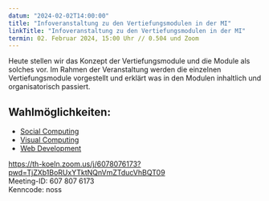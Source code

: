 ```yaml
---
datum: "2024-02-02T14:00:00"
title: "Infoveranstaltung zu den Vertiefungsmodulen in der MI"
linkTitle: "Infoveranstaltung zu den Vertiefungsmodulen in der MI"
termin: 02. Februar 2024, 15:00 Uhr // 0.504 und Zoom
---
```

Heute stellen wir das Konzept der Vertiefungsmodule und die Module als solches vor. Im Rahmen der Veranstaltung werden die einzelnen Vertiefungsmodule vorgestellt und erklärt was in den Modulen inhaltlich und organisatorisch passiert.

## Wahlmöglichkeiten:
- [Social Computing](/study/bachelor/moduls/ba_vertiefung_socialcomputing/)
- [Visual Computing](/study/bachelor/moduls/ba_vertiefung-visual-computing/)
- [Web Development](/study/bachelor/moduls/ba_vertiefung-web_development/)


https://th-koeln.zoom.us/j/6078076173?pwd=TjZXb1BoRUxYTktNQnVmZTducVhBQT09<br>
Meeting-ID: 607 807 6173<br>
Kenncode: noss<br>
